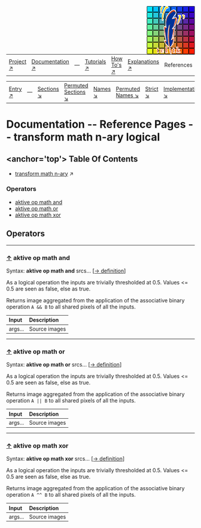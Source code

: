<img src='../assets/aktive-logo-128.png' style='float:right;'>

||||||||
|---|---|---|---|---|---|---|
|[Project ↗](../../README.md)|[Documentation ↗](../index.md)|&mdash;|[Tutorials ↗](../tutorials.md)|[How To's ↗](../howtos.md)|[Explanations ↗](../explanations.md)|References|

|||||||||
|---|---|---|---|---|---|---|---|
|[Entry ↗](index.md)|&mdash;|[Sections ↘](bysection.md)|[Permuted Sections ↘](bypsection.md)|[Names ↘](byname.md)|[Permuted Names ↘](bypname.md)|[Strict ↘](strict.md)|[Implementations ↘](bylang.md)|

# Documentation -- Reference Pages -- transform math n-ary logical

## <anchor='top'> Table Of Contents

  - [transform math n-ary](transform_math_nary.md) ↗


### Operators

 - [aktive op math and](#op_math_and)
 - [aktive op math or](#op_math_or)
 - [aktive op math xor](#op_math_xor)

## Operators

---
### [↑](#top) <a name='op_math_and'></a> aktive op math and

Syntax: __aktive op math and__ srcs... [[→ definition](/file?ci=trunk&ln=106&name=etc/transformer/math/binary.tcl)]

As a logical operation the inputs are trivially thresholded at 0.5. Values <= 0.5 are seen as false, else as true.

Returns image aggregated from the application of the associative binary operation `A && B` to all shared pixels of all the inputs.

|Input|Description|
|:---|:---|
|args...|Source images|

---
### [↑](#top) <a name='op_math_or'></a> aktive op math or

Syntax: __aktive op math or__ srcs... [[→ definition](/file?ci=trunk&ln=106&name=etc/transformer/math/binary.tcl)]

As a logical operation the inputs are trivially thresholded at 0.5. Values <= 0.5 are seen as false, else as true.

Returns image aggregated from the application of the associative binary operation `A || B` to all shared pixels of all the inputs.

|Input|Description|
|:---|:---|
|args...|Source images|

---
### [↑](#top) <a name='op_math_xor'></a> aktive op math xor

Syntax: __aktive op math xor__ srcs... [[→ definition](/file?ci=trunk&ln=106&name=etc/transformer/math/binary.tcl)]

As a logical operation the inputs are trivially thresholded at 0.5. Values <= 0.5 are seen as false, else as true.

Returns image aggregated from the application of the associative binary operation `A ^^ B` to all shared pixels of all the inputs.

|Input|Description|
|:---|:---|
|args...|Source images|

